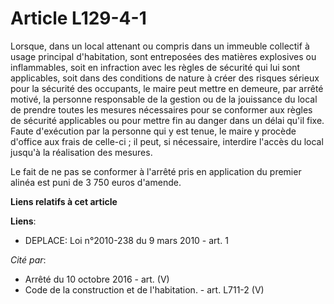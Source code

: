 # Article L129-4-1

Lorsque, dans un local attenant ou compris dans un immeuble collectif à usage principal d'habitation, sont entreposées des
matières explosives ou inflammables, soit en infraction avec les règles de sécurité qui lui sont applicables, soit dans des
conditions de nature à créer des risques sérieux pour la sécurité des occupants, le maire peut mettre en demeure, par arrêté
motivé, la personne responsable de la gestion ou de la jouissance du local de prendre toutes les mesures nécessaires pour se
conformer aux règles de sécurité applicables ou pour mettre fin au danger dans un délai qu'il fixe. Faute d'exécution par la
personne qui y est tenue, le maire y procède d'office aux frais de celle-ci ; il peut, si nécessaire, interdire l'accès du
local jusqu'à la réalisation des mesures.

Le fait de ne pas se conformer à l'arrêté pris en application du premier alinéa est puni de 3 750 euros d'amende.

**Liens relatifs à cet article**

**Liens**:

  - DEPLACE: Loi n°2010-238 du 9 mars 2010 - art. 1

_Cité par_:

  - Arrêté du 10 octobre 2016 - art. (V)
  - Code de la construction et de l'habitation. - art. L711-2 (V)
